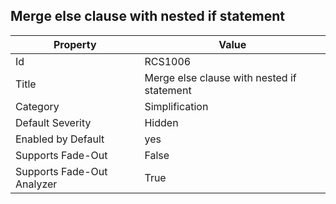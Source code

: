 ## Merge else clause with nested if statement

Property | Value
--- | --- 
Id | RCS1006
Title | Merge else clause with nested if statement
Category | Simplification
Default Severity | Hidden
Enabled by Default | yes
Supports Fade-Out | False
Supports Fade-Out Analyzer | True
